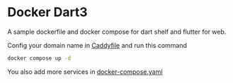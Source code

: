 # Docker Dart3

A sample dockerfile and docker compose for dart shelf and flutter for web.

Config your domain name in [Caddyfile](/Caddyfile) and run this command

```bash
docker compose up -d
```

You also add more services in [docker-compose.yaml](/docker-compose.yaml)
